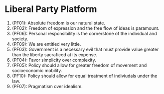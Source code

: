 # Liberal Party Platform
1. (PF01): Absolute freedom is our natural state.
1. (PF02): Freedom of expression and the free flow of ideas is paramount.
1. (PF06): Personal responsibility is the cornerstone of the individual and society.
1. (PF09): We are entitled very little.
1. (PF03): Government is a necessary evil that must provide value greater than the liberty sacraficed at its expense.
1. (PF04): Favor simplicity over complexity.
1. (PF05): Policy should allow for greater freedom of movement and socioeconomic mobility.
1. (PF10): Policy should allow for equal treatment of indiviudals under the law.
1. (PF07): Pragmatism over idealism.
